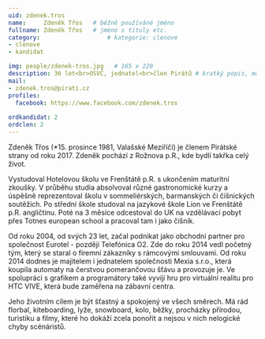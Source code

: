 ```yaml
---
uid: zdenek.tros
name:     Zdeněk Třos  	# běžně používáné jméno
fullname: Zdeněk Třos  	# jméno s tituly etc.
category:                   # kategorie: clenove
- clenove
- kandidat

img: people/zdenek-tros.jpg   # 165 x 220
description: 36 let<br>OSVČ, jednatel<br>člen Pirátů # kratký popis, max 160 znaků
mail:
- zdenek.tros@pirati.cz
profiles:
  facebook: https://www.facebook.com/zdenek.tros
  
ordkandidat: 2
ordclen: 2
---
```


Zdeněk Třos (*15. prosince 1981, Valašské Meziříčí) je členem Pirátské strany od roku 2017. Zdeněk pochází z Rožnova p.R., kde bydlí takřka celý život.

Vystudoval Hotelovou školu ve Frenštátě p.R. s ukončením maturitní zkoušky. V průběhu studia absolvoval různé gastronomické kurzy a úspěšně reprezentoval školu v sommeliérských, barmanských či číšnických soutěžích. Po střední škole studoval na jazykové škole Lion ve Frenštátě p.R. angličtinu. Poté na 3 měsíce odcestoval do UK na vzdělávací pobyt přes Totnes european school a pracoval tam i jako číšník.

Od roku 2004, od svých 23 let, začal podnikat jako obchodní partner pro společnost Eurotel - později Telefónica O2. Zde do roku 2014 vedl početný tým, který se staral o firemní zákazníky s rámcovými smlouvami. Od roku 2014 dodnes je majitelem i jednatelem společnosti Mexia s.r.o., která koupila automaty na čerstvou pomerančovou šťávu a provozuje je. Ve spolupráci s grafikem a programátory také vyvíjí hru pro virtuální realitu pro HTC VIVE, která bude zaměřena na zábavní centra.

Jeho životním cílem je být šťastný a spokojený ve všech směrech. Má rád florbal, kiteboarding, lyže, snowboard, kolo, běžky, procházky přírodou, turistiku a filmy, které ho dokáží zcela ponořit a nejsou v nich nelogické chyby scénáristů.
